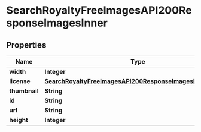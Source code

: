 

# SearchRoyaltyFreeImagesAPI200ResponseImagesInner

## Properties

Name | Type | Description | Notes
------------ | ------------- | ------------- | -------------
**width** | **Integer** |  |  [optional]
**license** | [**SearchRoyaltyFreeImagesAPI200ResponseImagesInnerLicense**](SearchRoyaltyFreeImagesAPI200ResponseImagesInnerLicense.md) |  |  [optional]
**thumbnail** | **String** |  |  [optional]
**id** | **String** |  |  [optional]
**url** | **String** |  |  [optional]
**height** | **Integer** |  |  [optional]




